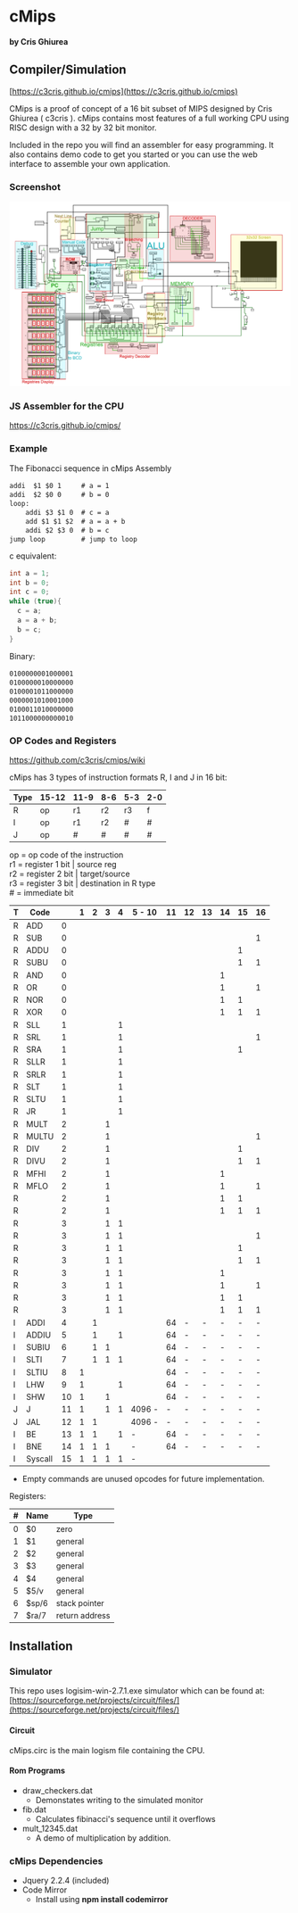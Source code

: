 # cMips
#### by Cris Ghiurea

## Compiler/Simulation
[https://c3cris.github.io/cmips](https://c3cris.github.io/cmips)

CMips is a proof of concept of a 16 bit subset of MIPS designed by Cris Ghiurea ( c3cris ).  cMips contains most features of a full working CPU using RISC design with a 32 by 32 bit monitor. 

Included in the repo you will find an assembler for easy programming.  It also contains demo code to get you started or you can use the web interface to assemble your own application.

### Screenshot

![cMips Screenshot](docs/images/labeled_schematic.png)

### JS Assembler for the CPU

https://c3cris.github.io/cmips/


### Example
The Fibonacci sequence in cMips Assembly
```
addi  $1 $0 1     # a = 1
addi  $2 $0 0     # b = 0
loop:
    addi $3 $1 0  # c = a
    add $1 $1 $2  # a = a + b
    addi $2 $3 0  # b = c
jump loop         # jump to loop
```

c equivalent: 
```c
int a = 1;
int b = 0;
int c = 0;
while (true){
  c = a;
  a = a + b;
  b = c;
}
```

Binary:
```
0100000001000001
0100000010000000
0100001011000000
0000001010001000
0100011010000000
1011000000000010
```


### OP Codes and Registers

https://github.com/c3cris/cmips/wiki

cMips has 3 types of instruction formats R, I and J in 16 bit:

| Type | 15-12 | 11-9 | 8-6 | 5-3 | 2-0 |
|------|-------|------|-----|-----|-----|
| R    | op    | r1   | r2  | r3  | f   |
| I    | op    | r1   | r2  | #   | #   |
| J    | op    | #    | #   | #   | #   |

op = op code of the instruction  
r1 = register 1 bit | source reg  
r2 = register 2 bit | target/source  
r3 = register 3 bit | destination in R type  
\# = immediate bit 


| T | Code  |    | 1 | 2 | 3 | 4 | 5   - 10 | 11 | 12 | 13 | 14 | 15 | 16 |
|---|-------|----|---|---|---|---|----------|----|----|----|----|----|----|
| R | ADD   | 0  |   |   |   |   |    |    |    |    |    |    |    |
| R | SUB   | 0  |   |   |   |   |    |    |    |    |    |    | 1  |
| R | ADDU  | 0  |   |   |   |   |    |    |    |    |    | 1  |    |
| R | SUBU  | 0  |   |   |   |   |    |    |    |    |    | 1  | 1  |
| R | AND   | 0  |   |   |   |   |    |    |    |    | 1  |    |    |
| R | OR    | 0  |   |   |   |   |    |    |    |    | 1  |    | 1  |
| R | NOR   | 0  |   |   |   |   |    |    |    |    | 1  | 1  |    |
| R | XOR   | 0  |   |   |   |   |    |    |    |    | 1  | 1  | 1  |
| R | SLL   | 1  |   |   |   | 1 |    |    |    |    |    |    |    |
| R | SRL   | 1  |   |   |   | 1 |    |    |    |    |    |    | 1  |
| R | SRA   | 1  |   |   |   | 1 |    |    |    |    |    | 1  |    |
| R | SLLR  | 1  |   |   |   | 1 |    |    |    |    |    |    |    |
| R | SRLR  | 1  |   |   |   | 1 |    |    |    |    |    |    |    |
| R | SLT   | 1  |   |   |   | 1 |    |    |    |    |    |    |    |
| R | SLTU  | 1  |   |   |   | 1 |    |    |    |    |    |    |    |
| R | JR    | 1  |   |   |   | 1 |    |    |    |    |    |    |    |
| R | MULT  | 2  |   |   | 1 |   |    |    |    |    |    |    |    |
| R | MULTU | 2  |   |   | 1 |   |    |    |    |    |    |    | 1  |
| R | DIV   | 2  |   |   | 1 |   |    |    |    |    |    | 1  |    |
| R | DIVU  | 2  |   |   | 1 |   |    |    |    |    |    | 1  | 1  |
| R | MFHI  | 2  |   |   | 1 |   |    |    |    |    | 1  |    |    |
| R | MFLO  | 2  |   |   | 1 |   |    |    |    |    | 1  |    | 1  |
| R |       | 2  |   |   | 1 |   |    |    |    |    | 1  | 1  |    |
| R |       | 2  |   |   | 1 |   |    |    |    |    | 1  | 1  | 1  |
| R |       | 3  |   |   | 1 | 1 |    |    |    |    |    |    |    |
| R |       | 3  |   |   | 1 | 1 |    |    |    |    |    |    | 1  |
| R |       | 3  |   |   | 1 | 1 |    |    |    |    |    | 1  |    |
| R |       | 3  |   |   | 1 | 1 |    |    |    |    |    | 1  | 1  |
| R |       | 3  |   |   | 1 | 1 |    |    |    |    | 1  |    |    |
| R |       | 3  |   |   | 1 | 1 |    |    |    |    | 1  |    | 1  |
| R |       | 3  |   |   | 1 | 1 |    |    |    |    | 1  | 1  |    |
| R |       | 3  |   |   | 1 | 1 |    |    |    |    | 1  | 1  | 1  |
| I | ADDI  | 4  |   | 1 |   |   |    | 64 | -  | -  | -  | -  | -  |
| I | ADDIU | 5  |   | 1 |   | 1 |    | 64 | -  | -  | -  | -  | -  |
| I | SUBIU | 6  |   | 1 | 1 |   |    | 64 | -  | -  | -  | -  | -  |
| I | SLTI  | 7  |   | 1 | 1 | 1 |    | 64 | -  | -  | -  | -  | -  |
| I | SLTIU | 8  | 1 |   |   |   |    | 64 | -  | -  | -  | -  | -  |
| I | LHW   | 9  | 1 |   |   | 1 |    | 64 | -  | -  | -  | -  | -  |
| I | SHW   | 10 | 1 |   | 1 |   |    | 64 | -  | -  | -  | -  | -  |
| J | J     | 11 | 1 |   | 1 | 1 | 4096 - | -  | -  | -  | -  | -  | -  |
| J | JAL   | 12 | 1 | 1 |   |   | 4096 - | -  | -  | -  | -  | -  | -  |
| I | BE    | 13 | 1 | 1 |   | 1 |     -    | 64 | -  | -  | -  | -  | -  |
| I | BNE   | 14 | 1 | 1 | 1 |   |     -    | 64 | -  | -  | -  | -  | -  |
| I | Syscall | 15 | 1 | 1 | 1 | 1 |   -    |    |    |    |    |    |    |
* Empty commands are unused opcodes for future implementation.

Registers:

| # | Name  | Type           |
|---|-------|----------------|
| 0 | $0    | zero           |
| 1 | $1    | general        |
| 2 | $2    | general        |
| 3 | $3    | general        |
| 4 | $4    | general        |
| 5 | $5/v  | general        |
| 6 | $sp/6   | stack pointer  |
| 7 | $ra/7   | return address |


## Installation

### Simulator

This repo uses logisim-win-2.7.1.exe simulator which can be found at:  [https://sourceforge.net/projects/circuit/files/](https://sourceforge.net/projects/circuit/files/)

#### Circuit

cMips.circ is the main logism file containing the CPU.

#### Rom Programs

* draw_checkers.dat 
  * Demonstates writing to the simulated monitor
* fib.dat
  * Calculates fibinacci's sequence until it overflows 
* mult_12345.dat
  * A demo of multiplication by addition. 

### cMips Dependencies

* Jquery 2.2.4 (included)
* Code Mirror
  * Install using **npm install codemirror**




